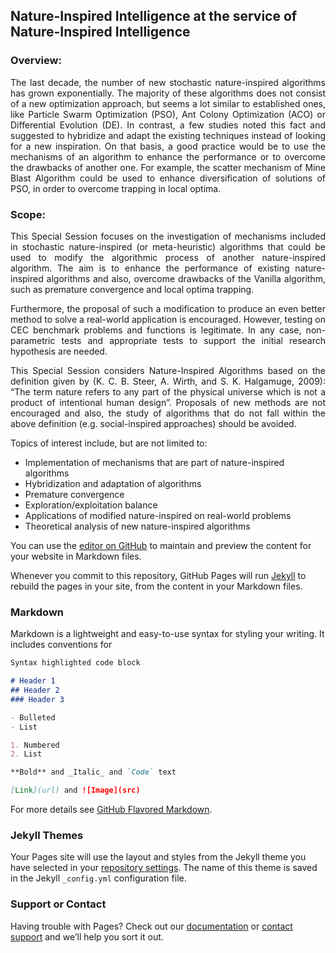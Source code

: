 ## Nature-Inspired Intelligence at the service of Nature-Inspired Intelligence

### Overview:
<p align="justify">
The last decade, the number of new stochastic nature-inspired algorithms has grown exponentially. The majority of these algorithms does not consist of a new optimization approach, but seems a lot similar to established ones, like Particle Swarm Optimization (PSO), Ant Colony Optimization (ACO) or Differential Evolution (DE). In contrast, a few studies noted this fact and suggested to hybridize and adapt the existing techniques instead of looking for a new inspiration. On that basis, a good practice would be to use the mechanisms of an algorithm to enhance the performance or to overcome the drawbacks of another one. For example, the scatter mechanism of Mine Blast Algorithm could be used to enhance diversification of solutions of PSO, in order to overcome trapping in local optima.
</p>

### Scope:
<p align="justify">
This Special Session focuses on the investigation of mechanisms included in stochastic nature-inspired (or meta-heuristic) algorithms that could be used to modify the algorithmic process of another nature-inspired algorithm. The aim is to enhance the performance of existing nature-inspired algorithms and also, overcome drawbacks of the Vanilla algorithm, such as premature convergence and local optima trapping.
</p>
<p align="justify">
Furthermore, the proposal of such a modification to produce an even better method to solve a real-world application is encouraged. However, testing on CEC benchmark problems and functions is legitimate. In any case, non-parametric tests and appropriate tests to support the initial research hypothesis are needed.
</p>
<p align="justify">
This Special Session considers Nature-Inspired Algorithms based on the definition given by (K. C. B. Steer, A. Wirth, and S. K. Halgamuge, 2009): “The term nature refers to any part of the physical universe which is not a product of intentional human design”. Proposals of new methods are not encouraged and also, the study of algorithms that do not fall within the above definition (e.g. social-inspired approaches) should be avoided.
</p>

Topics of interest include, but are not limited to:
- Implementation of mechanisms that are part of nature-inspired algorithms
- Hybridization and adaptation of algorithms
- Premature convergence
- Exploration/exploitation balance
- Applications of modified nature-inspired on real-world problems
- Theoretical analysis of new nature-inspired algorithms

You can use the [editor on GitHub](https://github.com/firefly-cpp/NIA2NIA-CEC21/edit/main/README.md) to maintain and preview the content for your website in Markdown files.

Whenever you commit to this repository, GitHub Pages will run [Jekyll](https://jekyllrb.com/) to rebuild the pages in your site, from the content in your Markdown files.

### Markdown

Markdown is a lightweight and easy-to-use syntax for styling your writing. It includes conventions for

```markdown
Syntax highlighted code block

# Header 1
## Header 2
### Header 3

- Bulleted
- List

1. Numbered
2. List

**Bold** and _Italic_ and `Code` text

[Link](url) and ![Image](src)
```

For more details see [GitHub Flavored Markdown](https://guides.github.com/features/mastering-markdown/).

### Jekyll Themes

Your Pages site will use the layout and styles from the Jekyll theme you have selected in your [repository settings](https://github.com/firefly-cpp/NIA2NIA-CEC21/settings). The name of this theme is saved in the Jekyll `_config.yml` configuration file.

### Support or Contact

Having trouble with Pages? Check out our [documentation](https://docs.github.com/categories/github-pages-basics/) or [contact support](https://github.com/contact) and we’ll help you sort it out.
